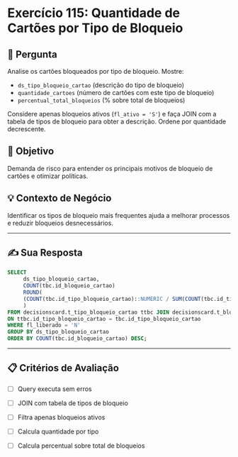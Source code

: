 # Exercício 115: Quantidade de Cartões por Tipo de Bloqueio

## 📝 Pergunta

Analise os cartões bloqueados por tipo de bloqueio. Mostre:

- `ds_tipo_bloqueio_cartao` (descrição do tipo de bloqueio)
- `quantidade_cartoes` (número de cartões com este tipo de bloqueio)
- `percentual_total_bloqueios` (% sobre total de bloqueios)

Considere apenas bloqueios ativos (`fl_ativo = 'S'`) e faça JOIN com a tabela de tipos de bloqueio para obter a descrição. Ordene por quantidade decrescente.

## 🎯 Objetivo

Demanda de risco para entender os principais motivos de bloqueio de cartões e otimizar políticas.

## 💡 Contexto de Negócio

Identificar os tipos de bloqueio mais frequentes ajuda a melhorar processos e reduzir bloqueios desnecessários.

---

## ✍️ Sua Resposta

```sql
SELECT 
     ds_tipo_bloqueio_cartao,
     COUNT(tbc.id_bloqueio_cartao)                                                                                AS quantidade_cartoes,
     ROUND(
     (COUNT(tbc.id_tipo_bloqueio_cartao)::NUMERIC / SUM(COUNT(tbc.id_tipo_bloqueio_cartao)) OVER())*100 , 2
     )                                                                                                            AS percentual_total_bloqueios
FROM decisionscard.t_tipo_bloqueio_cartao ttbc JOIN decisionscard.t_bloqueio_cartao tbc 
ON ttbc.id_tipo_bloqueio_cartao = tbc.id_tipo_bloqueio_cartao 
WHERE fl_liberado = 'N'
GROUP BY ds_tipo_bloqueio_cartao
ORDER BY COUNT(tbc.id_bloqueio_cartao) DESC;
```

---

## 📋 Critérios de Avaliação

- [ ] Query executa sem erros
- [ ] JOIN com tabela de tipos de bloqueio
- [ ] Filtra apenas bloqueios ativos
- [ ] Calcula quantidade por tipo
- [ ] Calcula percentual sobre total de bloqueios

